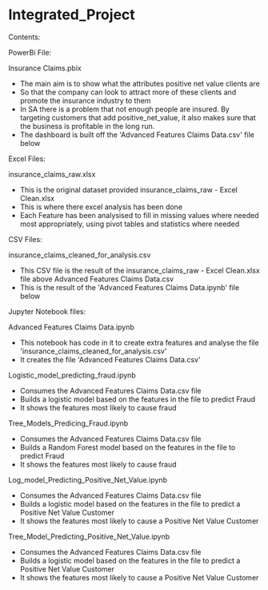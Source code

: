 # Integrated_Project

Contents:

PowerBi File:

Insurance Claims.pbix
- The main aim is to show what the attributes positive net value clients are
- So that the company can look to attract more of these clients and promote the insurance industry to them
- In SA there is a problem that not enough people are insured. By targeting customers that add positive_net_value, it also makes sure that the 
business is profitable in the long run.
- The dashboard is built off the 'Advanced Features Claims Data.csv' file below

Excel Files:

insurance_claims_raw.xlsx 
- This is the original dataset provided
insurance_claims_raw - Excel Clean.xlsx 
- This is where there excel analysis has been done
- Each Feature has been analysised to fill in missing values where needed most appropriately, using pivot tables and statistics where needed

CSV Files:

insurance_claims_cleaned_for_analysis.csv
- This CSV file is the result of the insurance_claims_raw - Excel Clean.xlsx file above
Advanced Features Claims Data.csv
- This is the result of the 'Advanced Features Claims Data.ipynb' file below

Jupyter Notebook files:

Advanced Features Claims Data.ipynb
- This notebook has code in it to create extra features and analyse the file 'insurance_claims_cleaned_for_analysis.csv'
- It creates the file 'Advanced Features Claims Data.csv'

Logistic_model_predicting_fraud.ipynb
- Consumes the Advanced Features Claims Data.csv file
- Builds a logistic model based on the features in the file to predict Fraud
- It shows the features most likely to cause fraud

Tree_Models_Predicing_Fraud.ipynb
- Consumes the Advanced Features Claims Data.csv file
- Builds a Random Forest model based on the features in the file to predict Fraud
- It shows the features most likely to cause fraud

Log_model_Predicting_Positive_Net_Value.ipynb
- Consumes the Advanced Features Claims Data.csv file
- Builds a logistic model based on the features in the file to predict a Positive Net Value Customer
- It shows the features most likely to cause a Positive Net Value Customer


Tree_Model_Predicting_Positive_Net_Value.ipynb
- Consumes the Advanced Features Claims Data.csv file
- Builds a logistic model based on the features in the file to predict a Positive Net Value Customer
- It shows the features most likely to cause a Positive Net Value Customer



